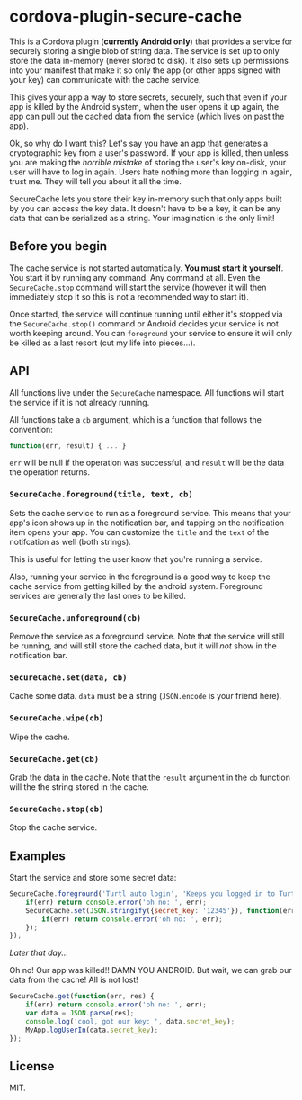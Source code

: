 # cordova-plugin-secure-cache

This is a Cordova plugin (**currently Android only**) that provides a service
for securely storing a single blob of string data. The service is set up to only
store the data in-memory (never stored to disk). It also sets up permissions
into your manifest that make it so only the app (or other apps signed with your
key) can communicate with the cache service.

This gives your app a way to store secrets, securely, such that even if your app
is killed by the Android system, when the user opens it up again, the app can
pull out the cached data from the service (which lives on past the app).

Ok, so why do I want this? Let's say you have an app that generates a
cryptographic key from a user's password. If your app is killed, then unless you
are making the *horrible mistake* of storing the user's key on-disk, your user
will have to log in again. Users hate nothing more than logging in again, trust
me. They will tell you about it all the time.

SecureCache lets you store their key in-memory such that only apps built by you
can access the key data. It doesn't have to be a key, it can be any data that
can be serialized as a string. Your imagination is the only limit!

## Before you begin

The cache service is not started automatically. **You must start it yourself**.
You start it by running any command. Any command at all. Even the
`SecureCache.stop` command will start the service (however it will then
immediately stop it so this is not a recommended way to start it).

Once started, the service will continue running until either it's stopped via
the `SecureCache.stop()` command or Android decides your service is not worth
keeping around. You can `foreground` your service to ensure it will only be
killed as a last resort (cut my life into pieces...).

## API

All functions live under the `SecureCache` namespace. All functions will start
the service if it is not already running.

All functions take a `cb`
argument, which is a function that follows the convention:

```javascript
function(err, result) { ... }
```

`err` will be null if the operation was successful, and `result` will be the
data the operation returns.

### `SecureCache.foreground(title, text, cb)`

Sets the cache service to run as a foreground service.  This means that your
app's icon shows up in the notification bar, and tapping on the notification
item opens your app. You can customize the `title` and the `text` of the
notifcation as well (both strings).

This is useful for letting the user know that you're running a service.

Also, running your service in the foreground is a good way to keep the cache
service from getting killed by the android system. Foreground services are
generally the last ones to be killed.

### `SecureCache.unforeground(cb)`

Remove the service as a foreground service. Note that the service will still be
running, and will still store the cached data, but it will *not* show in the
notification bar.

### `SecureCache.set(data, cb)`

Cache some data. `data` must be a string (`JSON.encode` is your friend here).

### `SecureCache.wipe(cb)`

Wipe the cache.

### `SecureCache.get(cb)`

Grab the data in the cache. Note that the `result` argument in the `cb` function
will the the string stored in the cache.

### `SecureCache.stop(cb)`

Stop the cache service.

## Examples

Start the service and store some secret data:

```javascript
SecureCache.foreground('Turtl auto login', 'Keeps you logged in to Turtl', function(err, res) {
    if(err) return console.error('oh no: ', err);
    SecureCache.set(JSON.stringify({secret_key: '12345'}), function(err, res) {
        if(err) return console.error('oh no: ', err);
    });
});
```

*Later that day...*

Oh no! Our app was killed!! DAMN YOU ANDROID. But wait, we can grab our data
from the cache! All is not lost!

```javascript
SecureCache.get(function(err, res) {
    if(err) return console.error('oh no: ', err);
    var data = JSON.parse(res);
    console.log('cool, got our key: ', data.secret_key);
    MyApp.logUserIn(data.secret_key);
});
```

## License

MIT.

